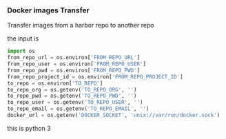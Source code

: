 ### Docker images Transfer
Transfer images from a harbor repo to another repo


the input is
```python
import os
from_repo_url = os.environ['FROM_REPO_URL']
from_repo_user = os.environ['FROM_REPO_USER']
from_repo_pwd = os.environ['FROM_REPO_PWD']
from_repo_project_id = os.environ['FROM_REPO_PROJECT_ID']
to_repo = os.environ['TO_REPO']
to_repo_org = os.getenv('TO_REPO_ORG', '')
to_repo_pwd = os.getenv('TO_REPO_PWD', '')
to_repo_user = os.getenv('TO_REPO_USER', '')
to_repo_email = os.getenv('TO_REPO_EMAIL', '')
docker_url = os.getenv('DOCKER_SOCKET', 'unix://var/run/docker.sock')

```
this is python 3
